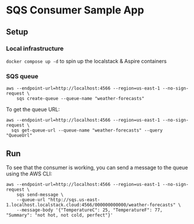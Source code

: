 # SQS Consumer Sample App

## Setup

### Local infrastructure

`docker compose up -d` to spin up the localstack & Aspire containers

### SQS queue

```shell
aws --endpoint-url=http://localhost:4566 --region=us-east-1 --no-sign-request \
    sqs create-queue --queue-name "weather-forecasts"
```

To get the queue URL:

```shell
aws --endpoint-url=http://localhost:4566 --region=us-east-1 --no-sign-request \
  sqs get-queue-url --queue-name "weather-forecasts" --query "QueueUrl"
```

## Run

To see that the consumer is working, you can send a message to the queue using the AWS CLI:

```shell
aws --endpoint-url=http://localhost:4566 --region=us-east-1 --no-sign-request \
    sqs send-message \
    --queue-url "http://sqs.us-east-1.localhost.localstack.cloud:4566/000000000000/weather-forecasts" \
    --message-body '{"TemperatureC": 25, "TemperatureF": 77, "Summary": "not hot, not cold, perfect"}'
```
